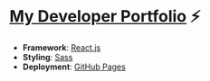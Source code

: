 # <a href="https://ooospooky.github.io/dev-portfolio/">My Developer Portfolio</a> ⚡️

- **Framework**: [React.js](https://react.dev/)
- **Styling**: [Sass](https://sass-lang.com/)
- **Deployment**: [GitHub Pages](https://pages.github.com/)

